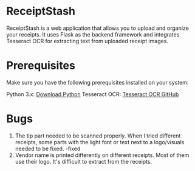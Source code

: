 # ReceiptStash
ReceiptStash is a web application that allows you to upload and organize your receipts. It uses Flask as the backend framework and integrates Tesseract OCR for extracting text from uploaded receipt images.

# Prerequisites
Make sure you have the following prerequisites installed on your system:

Python 3.x: [Download Python](https://www.python.org/downloads/)
Tesseract OCR: [Tesseract OCR GitHub](https://github.com/tesseract-ocr/tesseract)

# Bugs
1. The tip part needed to be scanned properly. When I tried different receipts, some parts with the light font or text next to a logo/visuals needed to be fixed. -fixed
2. Vendor name is printed differently on different receipts. Most of them use their logo. It's difficult to extract from the receipts.



